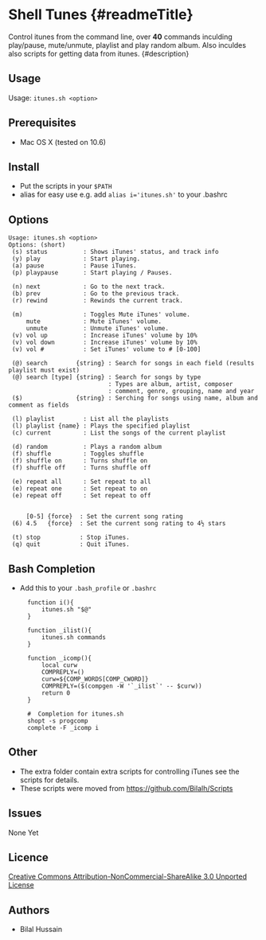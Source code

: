 Shell Tunes {#readmeTitle}
===========
Control itunes from the command line, over **40** commands inculding play/pause, mute/unmute, playlist and play random album. Also inculdes also scripts for getting data from itunes.
{#description}

Usage
-----
Usage: `itunes.sh <option>`

Prerequisites
-------------
* Mac OS X (tested on 10.6)


Install 
-------
* Put the scripts in your `$PATH`
* alias for easy use e.g.  add `alias i='itunes.sh'` to your .bashrc

Options
-------
	Usage: itunes.sh <option>
	Options: (short)
	 (s) status          : Shows iTunes' status, and track info
	 (y) play            : Start playing.
	 (a) pause           : Pause iTunes.
	 (p) playpause       : Start playing / Pauses.

	 (n) next            : Go to the next track.
	 (b) prev            : Go to the previous track.
	 (r) rewind          : Rewinds the current track.

	 (m)                 : Toggles Mute iTunes' volume.
	     mute            : Mute iTunes' volume.
	     unmute          : Unmute iTunes' volume.
	 (v) vol up          : Increase iTunes' volume by 10%
	 (v) vol down        : Increase iTunes' volume by 10%
	 (v) vol #           : Set iTunes' volume to # [0-100]

	 (@) search        {string} : Search for songs in each field (results playlist must exist)
	 (@) search [type] {string} : Search for songs by type
	                            : Types are album, artist, composer 
	                            : comment, genre, grouping, name and year 
	 ($)               {string} : Serching for songs using name, album and comment as fields

	 (l) playlist        : List all the playlists
	 (l) playlist {name} : Plays the specified playlist 
	 (c) current         : List the songs of the current playlist

	 (d) random          : Plays a random album
	 (f) shuffle         : Toggles shuffle
	 (f) shuffle on      : Turns shuffle on
	 (f) shuffle off     : Turns shuffle off

	 (e) repeat all      : Set repeat to all
	 (e) repeat one      : Set repeat to on
	 (e) repeat off      : Set repeat to off


	     [0-5] {force}  : Set the current song rating
	 (6) 4.5   {force}  : Set the current song rating to 4½ stars

	 (t) stop           : Stop iTunes.
	 (q) quit           : Quit iTunes.


Bash Completion 
--------------
* Add this to your `.bash_profile` or `.bashrc`

		function i(){
			itunes.sh "$@"
		}

		function _ilist(){
			itunes.sh commands
		}

		function _icomp(){
			local curw
			COMPREPLY=()
			curw=${COMP_WORDS[COMP_CWORD]}
			COMPREPLY=($(compgen -W '`_ilist`' -- $curw))
			return 0
		}

		#  Completion for itunes.sh
		shopt -s progcomp
		complete -F _icomp i
		

Other
-----
* The extra folder contain extra scripts for controlling iTunes see the scripts for details.
* These scripts were moved from https://github.com/Bilalh/Scripts

Issues
------
None Yet

Licence
-------
[Creative Commons Attribution-NonCommercial-ShareAlike 3.0 Unported License](http://creativecommons.org/licenses/by-nc-sa/3.0/ "Full details")

Authors
-------
* Bilal Hussain